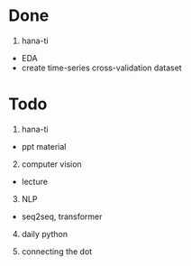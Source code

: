 # Done

1. hana-ti
- EDA
- create time-series cross-validation dataset

# Todo

1. hana-ti
- ppt material

2. computer vision
- lecture

3. NLP
- seq2seq, transformer

4. daily python

5. connecting the dot


